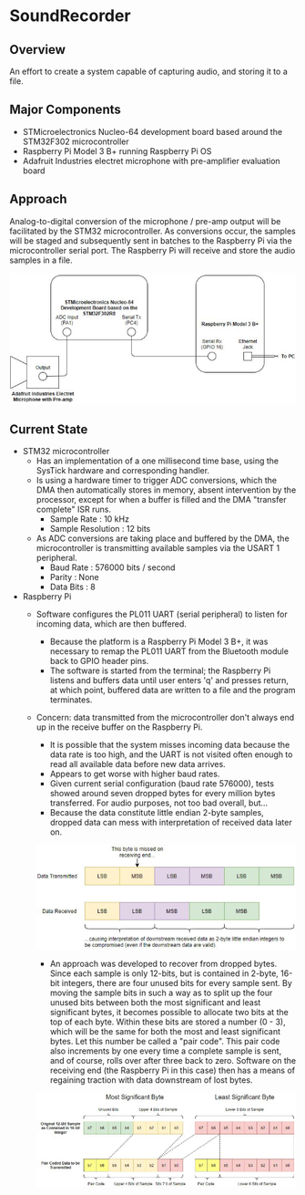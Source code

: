 # SoundRecorder

## Overview

An effort to create a system capable of capturing audio, and storing it to a file. 

## Major Components

* STMicroelectronics Nucleo-64 development board based around the STM32F302 microcontroller
* Raspberry Pi Model 3 B+ running Raspberry Pi OS
* Adafruit Industries electret microphone with pre-amplifier evaluation board

## Approach

Analog-to-digital conversion of the microphone / pre-amp output will be facilitated by the STM32 microcontroller. As conversions occur, the samples will be staged 
and subsequently sent in batches to the Raspberry Pi via the microcontroller serial port. The Raspberry Pi will receive and store the audio samples in a file. 


![Figure 1 : System Overview](Diagrams/setup.JPG?raw=true)


## Current State

* STM32 microcontroller
  * Has an implementation of a one millisecond time base, using the SysTick hardware and corresponding handler.
  * Is using a hardware timer to trigger ADC conversions, which the DMA then automatically stores in memory, absent intervention by the processor, except for when a buffer is filled and the DMA "transfer complete" ISR runs.
    * Sample Rate : 10 kHz
    * Sample Resolution : 12 bits
  * As ADC conversions are taking place and buffered by the DMA, the microcontroller is transmitting available samples via the USART 1 peripheral.
    * Baud Rate : 576000 bits / second
    * Parity : None
    * Data Bits : 8
* Raspberry Pi
  * Software configures the PL011 UART (serial peripheral) to listen for incoming data, which are then buffered.
    * Because the platform is a Raspberry Pi Model 3 B+, it was necessary to remap the PL011 UART from the Bluetooth module back to GPIO header pins.
    * The software is started from the terminal; the Raspberry Pi listens and buffers data until user enters 'q' and presses return, at which point, buffered data are written to a file and the program terminates.  
  * Concern: data transmitted from the microcontroller don't always end up in the receive buffer on the Raspberry Pi. 
    * It is possible that the system misses incoming data because the data rate is too high, and the UART is not visited often enough to read all available data before new data arrives.
    * Appears to get worse with higher baud rates.
    * Given current serial configuration (baud rate 576000), tests showed around seven dropped bytes for every million bytes transferred. For audio purposes, not too bad overall, but...
    * Because the data constitute little endian 2-byte samples, dropped data can mess with interpretation of received data later on. 
 
 
    ![Figure 2 : Dropped Data Issue](Diagrams/byte_drop_illustration.JPG?raw=true)
 
 
    * An approach was developed to recover from dropped bytes. Since each sample is only 12-bits, but is contained in 2-byte, 16-bit integers, there are four unused bits for every sample sent. By moving the sample bits in such a way as to split up the four unused bits between both the most significant and least significant bytes, it becomes possible to allocate two bits at the top of each byte. Within these bits are stored a number (0 - 3), which will be the same for both the most and least significant bytes. Let this number be called a "pair code". This pair code also increments by one every time a complete sample is sent, and of course, rolls over after three back to zero. Software on the receiving end (the Raspberry Pi in this case) then has a means of regaining traction with data downstream of lost bytes. 
    
    
    ![Figure 3 : Encoding of Sample Data and Pair Codes for Transmission](Diagrams/pair_coding.JPG?raw=true)


